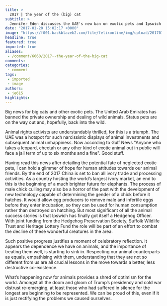 ```yaml
---
title: >
  2017 | the year of the (big) cat
subtitle: >
  Jennifer Eden discusses the UAE's new ban on exotic pets and Ipswich's new hedgehog officer
date: "2017-01-20 15:02:17 +0000"
image: "https://f001.backblazeb2.com/file/felixonline/img/upload/201701201502-felix-Screen Shot 2017-01-20 at 15.01.57.png"
headline: true
featured: true
imported: true
aliases:
 - /comment/6660/2017--the-year-of-the-big-cat
comments:
categories:
 - comment
tags:
 - imported
 - image
authors:
 - je615
highlights:
---
```


Big news for big cats and other exotic pets. The United Arab Emirates has banned the private ownership and dealing of wild animals. Status pets are on the way out and, hopefully, back into the wild.

Animal rights activists are understandably thrilled, for this is a triumph. The UAE was a hotspot for such narcissistic displays of animal investments and subsequent animal unhappiness. Now according to Gulf News "Anyone who takes a leopard, cheetah or any other kind of exotic animal out in public will face a jail term of up to six months and a fine". Good stuff.

Having read this news after detailing the potential fate of neglected exotic pets, I can hold a glimmer of hope for human attitudes towards our animal friends. By the end of 2017 China is set to ban all ivory trade and processing activities. As a country hosting the world’s largest ivory market, an end to this is the beginning of a much brighter future for elephants. The process of male chick culling may also be a horror of the past with the development of new technology capable of determining the gender of a chick before it hatches. It would allow egg producers to remove male and infertile eggs before they enter incubation, so they can be used for human consumption rather than destroyed on hatching. But most significant of all the animal success stories is that Ipswich has finally got itself a Hedgehog Officer. With joint funding from the Hedgehog Preservation Society, Suffolk Wildlife Trust and Heritage Lottery Fund the role will be part of an effort to combat the decline of these wonderful creatures in the area.

Such positive progress justifies a moment of celebratory reflection. It appears the dependence we have on animals, and the importance of treating them well, is starting to sink in. Respecting our animal counterparts as equals, empathising with them, understanding that they are not so different from us are all crucial lessons in the move towards a better, less destructive co-existence.

What’s happening now for animals provides a shred of optimism for the world. Amongst all the doom and gloom of Trump’s presidency and cold war distrust re-emerging, at least those who had suffered in silence for the longest are beginning to be represented. We can be proud of this, even if it is just rectifying the problems we caused ourselves.
